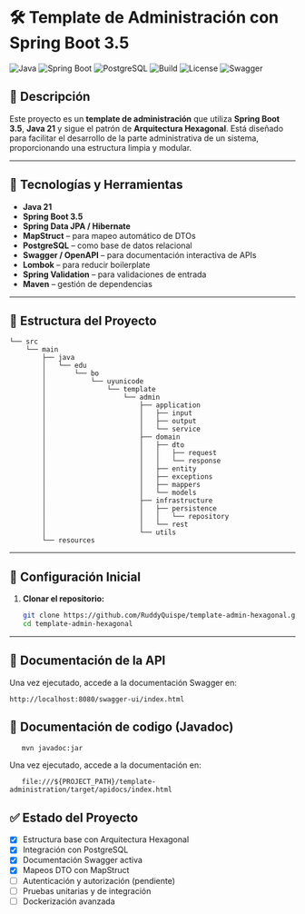 # 🛠️ Template de Administración con Spring Boot 3.5

![Java](https://img.shields.io/badge/Java-21-blue.svg)
![Spring Boot](https://img.shields.io/badge/Spring%20Boot-3.5.x-brightgreen)
![PostgreSQL](https://img.shields.io/badge/PostgreSQL-latest-blue)
![Build](https://img.shields.io/badge/build-passing-brightgreen)
![License](https://img.shields.io/badge/license-Apache-blue.svg)
![Swagger](https://img.shields.io/badge/docs-Swagger%20UI-blue)

## 📌 Descripción

Este proyecto es un **template de administración** que utiliza **Spring Boot 3.5**, **Java 21** y sigue el patrón de **Arquitectura Hexagonal**.
Está diseñado para facilitar el desarrollo de la parte administrativa de un sistema, proporcionando una estructura
limpia y modular.

---

## 🚀 Tecnologías y Herramientas

- **Java 21**
- **Spring Boot 3.5**
- **Spring Data JPA / Hibernate**
- **MapStruct** – para mapeo automático de DTOs
- **PostgreSQL** – como base de datos relacional
- **Swagger / OpenAPI** – para documentación interactiva de APIs
- **Lombok** – para reducir boilerplate
- **Spring Validation** – para validaciones de entrada
- **Maven** – gestión de dependencias

---

## 📁 Estructura del Proyecto

```textplain
└── src
    └── main
        ├── java
        │   └── edu
        │       └── bo
        │           └── uyunicode
        │               └── template
        │                   └── admin
        │                       ├── application
        │                       │   ├── input
        │                       │   ├── output
        │                       │   └── service
        │                       ├── domain
        │                       │   ├── dto
        │                       │   │   ├── request
        │                       │   │   └── response
        │                       │   ├── entity
        │                       │   ├── exceptions
        │                       │   ├── mappers
        │                       │   └── models
        │                       ├── infrastructure
        │                       │   ├── persistence
        │                       │   │   └── repository
        │                       │   └── rest
        │                       └── utils
        └── resources
```

---

## 🔧 Configuración Inicial

1. **Clonar el repositorio:**
   ```bash
   git clone https://github.com/RuddyQuispe/template-admin-hexagonal.git
   cd template-admin-hexagonal
   ```

---

## 📖 Documentación de la API

Una vez ejecutado, accede a la documentación Swagger en:

   ```
   http://localhost:8080/swagger-ui/index.html
   ```

## 📖 Documentación de codigo (Javadoc)

```bash
   mvn javadoc:jar 
```

Una vez ejecutado, accede a la documentación en:

```
   file:///${PROJECT_PATH}/template-administration/target/apidocs/index.html
```

## ✅ Estado del Proyecto

- [x] Estructura base con Arquitectura Hexagonal
- [x] Integración con PostgreSQL
- [x] Documentación Swagger activa
- [x] Mapeos DTO con MapStruct
- [ ] Autenticación y autorización (pendiente)
- [ ] Pruebas unitarias y de integración
- [ ] Dockerización avanzada
